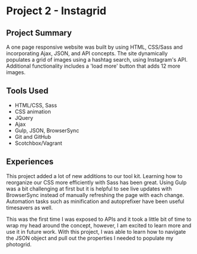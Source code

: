 # Project 2 - Instagrid

## Project Summary
A one page responsive website was built by using HTML, CSS/Sass and incorporating Ajax, JSON, and API concepts. The site dynamically populates a grid of images using a hashtag search, using Instagram's API. Additional functionality includes a 'load more' button that adds 12 more images.

## Tools Used
- HTML/CSS, Sass
- CSS animation
- JQuery
- Ajax
- Gulp, JSON, BrowserSync
- Git and GitHub
- Scotchbox/Vagrant

## Experiences
This project added a lot of new additions to our tool kit. Learning how to reorganize our CSS more efficiently with Sass has been great.  Using Gulp was a bit challenging at first but it is helpful to see live updates with BrowserSync instead of manually refreshing the page with each change. Automation tasks such as minification and autoprefixer have been useful timesavers as well.

This was the first time I was exposed to APIs and it took a little bit of time to wrap my head around the concept, however, I am excited to learn more and use it in future work.  With this project, I was able to learn how to navigate the JSON object and pull out the properties I needed to populate my photogrid.
